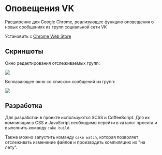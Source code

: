 Оповещения VK
=============

Расширение для Google Chrome, реализующее функцию оповещения о новых сообщениях из групп социальной сети VK

Установить с [Chrome Web Store](http://goo.gl/mZ88cA)

Скриншоты
---------

Окно редактирования отслеживаемых групп:

![](https://raw.github.com/jastkand/vk-notifications/master/promo/options_screen.png)

Всплавающее окно со списком сообщений из групп:

![](https://raw.github.com/jastkand/vk-notifications/master/promo/popup_screen.png)

Разработка
----------

Для разработки в проекте используются SCSS и CoffeeScript. Для их компиляции в CSS и JavaScript необходимо 
перейти в каталог проекта и выполнить команду `cake build`.

Также можно запустить команду `cake watch`, которая позволяет отслеживать изменение файлов и производить компиляцию их "на лету".

